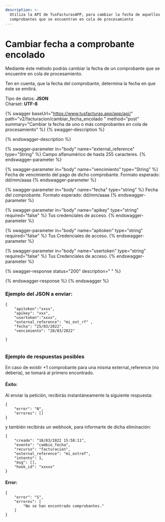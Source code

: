 ```yaml
---
description: >-
  Utiliza la API de TusFacturasAPP, para cambiar la fecha de aquellos
  comprobantes que se encuentran en cola de procesamiento
---
```


# Cambiar fecha a comprobante encolado

Mediante éste método podrás cambiar la fecha de un  comprobante que se encuentre en cola de procesamiento.&#x20;

Ten en cuenta, que la fecha del comprobante, determina la fecha en que éste se emitirá.



Tipo de datos: **JSON**\
Charset: **UTF-8**

{% swagger baseUrl="https://www.tusfacturas.app/app/api/" path="v2/facturacion/cambiar_fecha_encolado " method="post" summary="Cambiar la fecha de uno o más comprobantes en cola de procesamiento" %}
{% swagger-description %}

{% endswagger-description %}

{% swagger-parameter in="body" name="external_reference" type="String" %}
Campo alfanumérico de hasta 255 caracteres.
{% endswagger-parameter %}

{% swagger-parameter in="body" name="vencimiento" type="String" %}
Fecha de vencimiento del pago de dicho comprobante. Formato esperado: dd/mm/aaaa
{% endswagger-parameter %}

{% swagger-parameter in="body" name="fecha" type="string" %}
Fecha del comprobante. Formato esperado: dd/mm/aaaa
{% endswagger-parameter %}

{% swagger-parameter in="body" name="apikey" type="string" required="false" %}
Tus credenciales de acceso.
{% endswagger-parameter %}

{% swagger-parameter in="body" name="apitoken" type="string" required="false" %}
Tus Credenciales de acceso.
{% endswagger-parameter %}

{% swagger-parameter in="body" name="usertoken" type="string" required="false" %}
Tus Credenciales de acceso.
{% endswagger-parameter %}

{% swagger-response status="200" description=" " %}

{% endswagger-response %}
{% endswagger %}

### Ejemplo del JSON a enviar:

```
{
    "apitoken":"xxxx",
    "apikey": "xxx",
    "usertoken":"xxxx",
    "external_reference": "mi_ext_rf" ,
    "fecha": "25/03/2022",
    "vencimiento": "28/03/2022"
	 
}
 
```

### Ejemplo de respuestas posibles

En caso de existir +1 comprobante para una misma external\_reference (no debería), se tomará al primero encontrado.&#x20;

#### Éxito:

Al enviar la petición, recibirás instantáneamente la siguiente respuesta:

```
{
	"error": "N",
	"errores": []
}
```

y también recibirás un webhook, para informarte de dicha eliminación:

```
{
	"creado": "18/03/2022 15:58:11",
	"evento": "cambio_fecha",
	"recurso": "facturacion",
	"external_reference": "mi_extref",
	"intento": 1,
	"msg": [],
	"hook_id": "xxxxx"
}
```

#### Error:&#x20;

```
{
	"error": "S",
	"errores": [
		"No se han encontrado comprobantes."
	]
}
```
